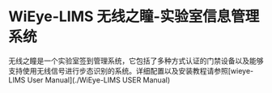 # WiEye-LIMS 无线之瞳-实验室信息管理系统

无线之瞳是一个实验室签到管理系统，它包括了多种方式认证的门禁设备以及能够支持使用无线信号进行步态识别的系统。详细配置以及安装教程请参照[wieye-LIMS User Manual](./WiEye-LIMS USER Manual)

